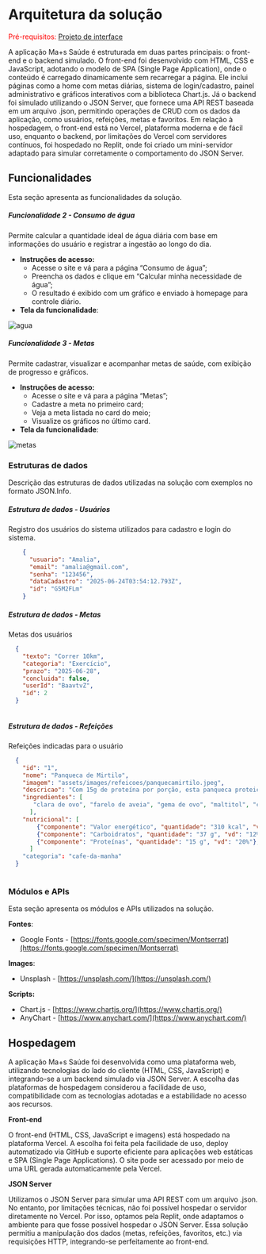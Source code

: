 # Arquitetura da solução

<span style="color:red">Pré-requisitos: <a href="05-Projeto-interface.md"> Projeto de interface</a></span>

A aplicação Ma+s Saúde é estruturada em duas partes principais: o front-end e o backend simulado. O front-end foi desenvolvido com HTML, CSS e JavaScript, adotando o modelo de SPA (Single Page Application), onde o conteúdo é carregado dinamicamente sem recarregar a página. Ele inclui páginas como a home com metas diárias, sistema de login/cadastro, painel administrativo e gráficos interativos com a biblioteca Chart.js. Já o backend foi simulado utilizando o JSON Server, que fornece uma API REST baseada em um arquivo .json, permitindo operações de CRUD com os dados da aplicação, como usuários, refeições, metas e favoritos. Em relação à hospedagem, o front-end está no Vercel, plataforma moderna e de fácil uso, enquanto o backend, por limitações do Vercel com servidores contínuos, foi hospedado no Replit, onde foi criado um mini-servidor adaptado para simular corretamente o comportamento do JSON Server.

## Funcionalidades

Esta seção apresenta as funcionalidades da solução.

##### Funcionalidade 2 - Consumo de água

Permite calcular a quantidade ideal de água diária com base em informações do usuário e registrar a ingestão ao longo do dia.

* **Instruções de acesso:**
  * Acesse o site e vá para a página “Consumo de água”;
  * Preencha os dados e clique em “Calcular minha necessidade de água”;
  * O resultado é exibido com um gráfico e enviado à homepage para controle diário.
* **Tela da funcionalidade**:

![agua](https://github.com/user-attachments/assets/0af5351e-5c04-4e94-9a3e-2693bcb4176d)

##### Funcionalidade 3 - Metas

Permite cadastrar, visualizar e acompanhar metas de saúde, com exibição de progresso e gráficos.

* **Instruções de acesso:**
  * Acesse o site e vá para a página “Metas”;
  * Cadastre a meta no primeiro card;
  * Veja a meta listada no card do meio;
  * Visualize os gráficos no último card.
* **Tela da funcionalidade**:

![metas](https://github.com/user-attachments/assets/3ba81c94-e16b-48b0-b791-e4c06daef3b6)

### Estruturas de dados

Descrição das estruturas de dados utilizadas na solução com exemplos no formato JSON.Info.

##### Estrutura de dados - Usuários 

Registro dos usuários do sistema utilizados para cadastro e login do sistema.

```json
    {
      "usuario": "Amalia",
      "email": "amalia@gmail.com",
      "senha": "123456",
      "dataCadastro": "2025-06-24T03:54:12.793Z",
      "id": "G5M2FLm"
    }
```

##### Estrutura de dados - Metas

Metas dos usuários

```json
  {
    "texto": "Correr 10km",
    "categoria": "Exercício",
    "prazo": "2025-06-28",
    "concluida": false,
    "userId": "BaavtvZ",
    "id": 2
  }
  
```

##### Estrutura de dados - Refeições

Refeições indicadas para o usuário

```json
  {
    "id": "1",
    "nome": "Panqueca de Mirtilo",
    "imagem": "assets/images/refeicoes/panquecamirtilo.jpeg",
    "descricao": "Com 15g de proteína por porção, esta panqueca proteica é preparada sem adição de açúcares e sem o uso de farinha branca. A combinação de mirtilos naturais com chocolate   branco de alta qualidade garante um sabor marcante, aliado a uma composição nutritiva. Uma escolha prática e equilibrada para quem valoriza refeições saborosas e funcionais.",
    "ingredientes": [
       "clara de ovo", "farelo de aveia", "gema de ovo", "maltitol", "chocolate branco sem açúcar", "mirtilo", "whey 80%", "leite em pó integral",
      ],
    "nutricional": [
        {"componente": "Valor energético", "quantidade": "310 kcal", "vd": "16%"},
        {"componente": "Carboidratos", "quantidade": "37 g", "vd": "12%"},
        {"componente": "Proteínas", "quantidade": "15 g", "vd": "20%"},
      ]
    "categoria": "cafe-da-manha"
  }
  
```

### Módulos e APIs

Esta seção apresenta os módulos e APIs utilizados na solução.

**Fontes**:

* Google Fonts - [https://fonts.google.com/specimen/Montserrat](https://fonts.google.com/specimen/Montserrat)

**Images**:

* Unsplash - [https://unsplash.com/](https://unsplash.com/) 

**Scripts:**

* Chart.js - [https://www.chartjs.org/](https://www.chartjs.org/)
* AnyChart - [https://www.anychart.com/](https://www.anychart.com/)

## Hospedagem

A aplicação Ma+s Saúde foi desenvolvida como uma plataforma web, utilizando tecnologias do lado do cliente (HTML, CSS, JavaScript) e integrando-se a um backend simulado via JSON Server. A escolha das plataformas de hospedagem considerou a facilidade de uso, compatibilidade com as tecnologias adotadas e a estabilidade no acesso aos recursos.

**Front-end**

O front-end (HTML, CSS, JavaScript e imagens) está hospedado na plataforma Vercel. A escolha foi feita pela facilidade de uso, deploy automatizado via GitHub e suporte eficiente para aplicações web estáticas e SPA (Single Page Applications). O site pode ser acessado por meio de uma URL gerada automaticamente pela Vercel.

**JSON Server**

Utilizamos o JSON Server para simular uma API REST com um arquivo .json. No entanto, por limitações técnicas, não foi possível hospedar o servidor diretamente no Vercel. Por isso, optamos pela Replit, onde adaptamos o ambiente para que fosse possível hospedar o JSON Server. Essa solução permitiu a manipulação dos dados (metas, refeições, favoritos, etc.) via requisições HTTP, integrando-se perfeitamente ao front-end.
